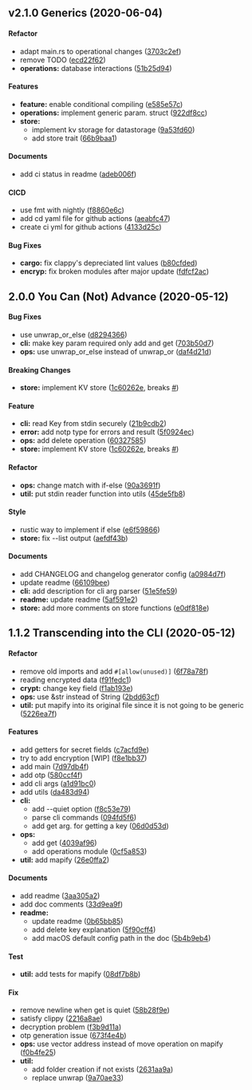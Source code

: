 <a name="v2.1.0"></a>
## v2.1.0 Generics (2020-06-04)


#### Refactor

*   adapt main.rs to operational changes ([3703c2ef](https://github.com/kondanta/notp/commit/3703c2ef24c960261fc9cd4632def51eb8df97ed))
*   remove TODO ([ecd22f62](https://github.com/kondanta/notp/commit/ecd22f629e97ca46343368ee733b999abe9149b2))
* **operations:**  database interactions ([51b25d94](https://github.com/kondanta/notp/commit/51b25d94a53c18a797f939675f9724b088e37c30))

#### Features

* **feature:**  enable conditional compiling ([e585e57c](https://github.com/kondanta/notp/commit/e585e57c5fe453384c7041fdab5dfc53f5f5e482))
* **operations:**  implement generic param. struct ([922df8cc](https://github.com/kondanta/notp/commit/922df8cc7472188408611a5116f911bfa3de68aa))
* **store:**
  *  implement kv storage for datastorage ([9a53fd60](https://github.com/kondanta/notp/commit/9a53fd605fdbbc7438b2b591121474dab0063bfc))
  *  add store trait ([66b9baa1](https://github.com/kondanta/notp/commit/66b9baa1d27f5ec1df0814b58edb0b9dc9a3e0db))

#### Documents

*   add ci status in readme ([adeb006f](https://github.com/kondanta/notp/commit/adeb006ff8faea08b5da6361def3855bc4088c7d))

#### CICD

*   use fmt with nightly ([f8860e6c](https://github.com/kondanta/notp/commit/f8860e6cd0aed519db10f8c5c43dbc5a7cf57279))
*   add cd yaml file for github actions ([aeabfc47](https://github.com/kondanta/notp/commit/aeabfc470496ac65f2fec5936e769043daa0c45a))
*   create ci yml for github actions ([4133d25c](https://github.com/kondanta/notp/commit/4133d25ccbf77695929c7ecd509bb88192aa3ff8))

#### Bug Fixes

* **cargo:**  fix clappy's depreciated lint values ([b80cfded](https://github.com/kondanta/notp/commit/b80cfded096dc612e0732b4bb2a220f5df260bd0))
* **encryp:**  fix broken modules after major update ([fdfcf2ac](https://github.com/kondanta/notp/commit/fdfcf2ac6cd1b4ab8bc1ad925e7c0ede6883949c))



<a name="2.0.0"></a>
## 2.0.0 You Can (Not) Advance (2020-05-12)


#### Bug Fixes

*   use unwrap_or_else ([d8294366](https://github.com/kondanta/notp/commit/d829436627ab4c67d803687e2a6fe851c0ace9f5))
* **cli:**  make key param required only add and get ([703b50d7](https://github.com/kondanta/notp/commit/703b50d7ef97b4c954285074885bb2d095798f2f))
* **ops:**  use unwrap_or_else instead of unwrap_or ([daf4d21d](https://github.com/kondanta/notp/commit/daf4d21d85f9e2650a671cea56c5e7fd4fb473ee))

#### Breaking Changes

* **store:**  implement KV store ([1c60262e](https://github.com/kondanta/notp/commit/1c60262e873ce56f5fbb2fc93d36ea52722cb02f), breaks [#](https://github.com/kondanta/notp/issues/))

#### Feature

* **cli:**  read Key from stdin securely ([21b9cdb2](https://github.com/kondanta/notp/commit/21b9cdb22d24666fed3b277c4c8cead2fac26dbe))
* **error:**  add notp type for errors and result ([5f0924ec](https://github.com/kondanta/notp/commit/5f0924ec5782288fd06655d1875cd8c171e7038f))
* **ops:**  add delete operation ([60327585](https://github.com/kondanta/notp/commit/603275856f717f3c5b30ea09f126255a24015096))
* **store:**  implement KV store ([1c60262e](https://github.com/kondanta/notp/commit/1c60262e873ce56f5fbb2fc93d36ea52722cb02f), breaks [#](https://github.com/kondanta/notp/issues/))

#### Refactor

* **ops:**  change match with if-else ([90a3691f](https://github.com/kondanta/notp/commit/90a3691f997ab38119821d88ac2962e978c513b4))
* **util:**  put stdin reader function into utils ([45de5fb8](https://github.com/kondanta/notp/commit/45de5fb8f30dbf9442bc055f085f250a71b6c14d))

#### Style

*   rustic way to implement if else ([e6f59866](https://github.com/kondanta/notp/commit/e6f5986688c1b22aa37f528809155bd15212697d))
* **store:**  fix --list output ([aefdf43b](https://github.com/kondanta/notp/commit/aefdf43b07601d9e87fa490b94c8062c8d57cdba))

#### Documents

*   add CHANGELOG and changelog generator config ([a0984d7f](https://github.com/kondanta/notp/commit/a0984d7f4dacf2f27914cb4e59c86e979f63c8d2))
*   update readme ([66109bee](https://github.com/kondanta/notp/commit/66109beee87ffa0d2e0677981f68821461010a76))
* **cli:**  add description for cli arg parser ([51e5fe59](https://github.com/kondanta/notp/commit/51e5fe599e9e5d6298fc7c03a55874a11d9c28b0))
* **readme:**  update readme ([5af591e2](https://github.com/kondanta/notp/commit/5af591e28ea4afd42b8496b104ffa19da3659de7))
* **store:**  add more comments on store functions ([e0df818e](https://github.com/kondanta/notp/commit/e0df818eaed4e54325a5a982a7488ae65e1bd2ba))



<a name="1.1.2"></a>
## 1.1.2 Transcending into the CLI (2020-05-12)


#### Refactor

*   remove old imports and add `#[allow(unused)]` ([6f78a78f](https://github.com/kondanta/notp/commit/6f78a78f2f6df57c6b0585170cd12ccb57263821))
*   reading encrypted data ([f91fedc1](https://github.com/kondanta/notp/commit/f91fedc192e9620c9e322795c4d29a0a14686a51))
* **crypt:**  change key field ([f1ab193e](https://github.com/kondanta/notp/commit/f1ab193e486596404341d5a19c308632e2908459))
* **ops:**  use &str instead of String ([2bdd63cf](https://github.com/kondanta/notp/commit/2bdd63cf30a54a6b4e4b4cf4bff7e143dfda60a8))
* **util:**  put mapify into its original file since it is not going to be generic ([5226ea7f](https://github.com/kondanta/notp/commit/5226ea7fda38b5fdf497e73687b4a46fcfb27429))

#### Features

*   add getters for secret fields ([c7acfd9e](https://github.com/kondanta/notp/commit/c7acfd9e539ec3cb9508dca24dabfeccf2626456))
*   try to add encryption [WIP] ([f8e1bb37](https://github.com/kondanta/notp/commit/f8e1bb3790724dcb4b4442dfa27b7bf2de01679a))
*   add main ([7d97db4f](https://github.com/kondanta/notp/commit/7d97db4f3c5191c9c6e50ca37660dddcc951f08d))
*   add otp ([580ccf4f](https://github.com/kondanta/notp/commit/580ccf4f4edbf824c75920182010acc1edd82024))
*   add cli args ([a1d91bc0](https://github.com/kondanta/notp/commit/a1d91bc0690e9b045d94b3c4a2748969bbf547f1))
*   add utils ([da483d94](https://github.com/kondanta/notp/commit/da483d940fa7af75b9a38ea4458783fa8b15fdd1))
* **cli:**
  *  add --quiet option ([f8c53e79](https://github.com/kondanta/notp/commit/f8c53e7901b932b5f353bc1731da2608e4f7679b))
  *  parse cli commands ([094fd5f6](https://github.com/kondanta/notp/commit/094fd5f6c14f6313edcb609ff81ad5c9c2b3c955))
  *  add get arg. for getting a key ([06d0d53d](https://github.com/kondanta/notp/commit/06d0d53d8f46a5a8cbcc82113a24da824d82ee7b))
* **ops:**
  *  add get ([4039af96](https://github.com/kondanta/notp/commit/4039af963fe48544ef088b0817da3ee00cc3bb79))
  *  add operations module ([0cf5a853](https://github.com/kondanta/notp/commit/0cf5a853ac9605959afafb2efd6f7fb6240845df))
* **util:**  add mapify ([26e0ffa2](https://github.com/kondanta/notp/commit/26e0ffa26819818ec9caa70a5807a46b95324705))

#### Documents

*   add readme ([3aa305a2](https://github.com/kondanta/notp/commit/3aa305a27a119a60619b5e4d625cb00269801fe6))
*   add doc comments ([33d9ea9f](https://github.com/kondanta/notp/commit/33d9ea9f24975ed43af3beaa8d691040d6e85211))
* **readme:**
  *  update readme ([0b65bb85](https://github.com/kondanta/notp/commit/0b65bb85749cde6ed7d432edeb932596a228192c))
  *  add delete key explanation ([5f90cff4](https://github.com/kondanta/notp/commit/5f90cff41ed2452d7f44ac3a2556a1fae5083cc2))
  *  add macOS default config path in the doc ([5b4b9eb4](https://github.com/kondanta/notp/commit/5b4b9eb461b6efa0ffacbbcc0142538f350ace93))

#### Test

* **util:**  add tests for mapify ([08df7b8b](https://github.com/kondanta/notp/commit/08df7b8be53cbb3e1bfaf09c99cf0476a457a5fc))

#### Fix

*   remove newline when get is quiet ([58b28f9e](https://github.com/kondanta/notp/commit/58b28f9e2fac649b5b5eeba08c36a18cecd33f93))
*   satisfy clippy ([2216a8ae](https://github.com/kondanta/notp/commit/2216a8aef10c6d2b30b93141ab14899b142839f7))
*   decryption problem ([f3b9d11a](https://github.com/kondanta/notp/commit/f3b9d11ab01e66602c614b8dd9725539b60481ec))
*   otp generation issue ([673f4e4b](https://github.com/kondanta/notp/commit/673f4e4b5305fb7307688c3cdbf22fe4521b9b31))
* **ops:**  use vector address instead of move operation on mapify ([f0b4fe25](https://github.com/kondanta/notp/commit/f0b4fe2545805e61b0ba6dad3889b6b9bf9ebcc2))
* **util:**
  *  add folder creation if not exists ([2631aa9a](https://github.com/kondanta/notp/commit/2631aa9a2454487d1613b780dc062ea472e4e771))
  *  replace unwrap ([9a70ae33](https://github.com/kondanta/notp/commit/9a70ae33db7a99b1e93414c5553fc760110ea9ed))

